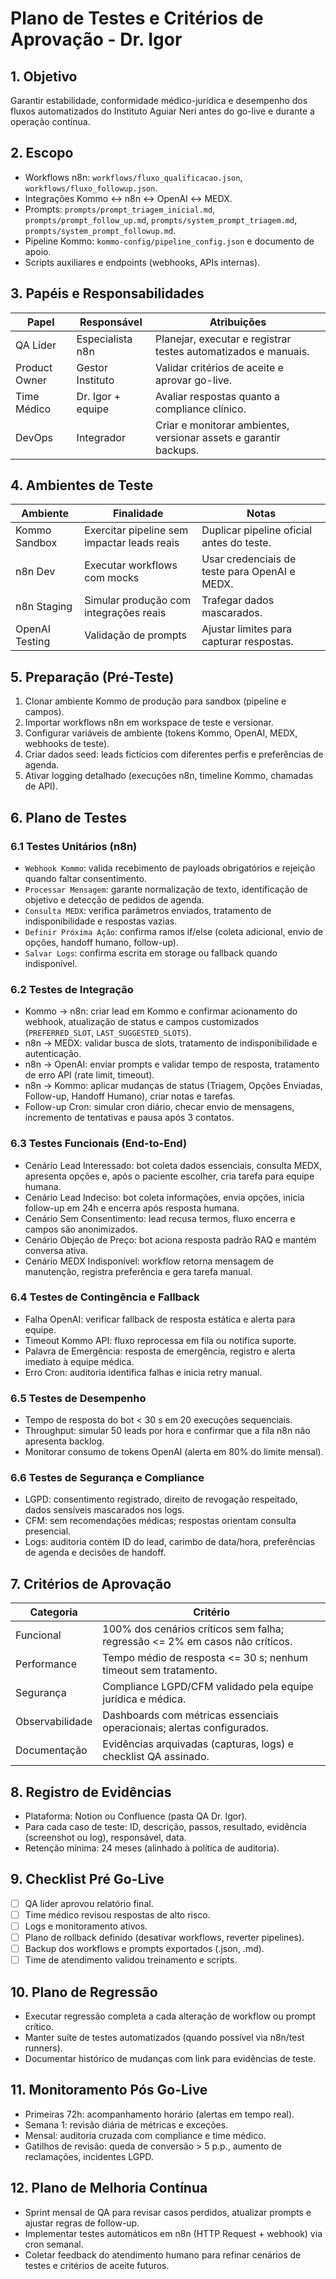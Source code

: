 # Plano de Testes e Critérios de Aprovação - Dr. Igor

## 1. Objetivo
Garantir estabilidade, conformidade médico-jurídica e desempenho dos fluxos automatizados do Instituto Aguiar Neri antes do go-live e durante a operação contínua.

## 2. Escopo
- Workflows n8n: `workflows/fluxo_qualificacao.json`, `workflows/fluxo_followup.json`.
- Integrações Kommo ↔ n8n ↔ OpenAI ↔ MEDX.
- Prompts: `prompts/prompt_triagem_inicial.md`, `prompts/prompt_follow_up.md`, `prompts/system_prompt_triagem.md`, `prompts/system_prompt_followup.md`.
- Pipeline Kommo: `kommo-config/pipeline_config.json` e documento de apoio.
- Scripts auxiliares e endpoints (webhooks, APIs internas).

## 3. Papéis e Responsabilidades
| Papel | Responsável | Atribuições |
|-------|-------------|-------------|
| QA Líder | Especialista n8n | Planejar, executar e registrar testes automatizados e manuais. |
| Product Owner | Gestor Instituto | Validar critérios de aceite e aprovar go-live. |
| Time Médico | Dr. Igor + equipe | Avaliar respostas quanto a compliance clínico. |
| DevOps | Integrador | Criar e monitorar ambientes, versionar assets e garantir backups. |

## 4. Ambientes de Teste
| Ambiente | Finalidade | Notas |
|----------|-----------|-------|
| Kommo Sandbox | Exercitar pipeline sem impactar leads reais | Duplicar pipeline oficial antes do teste. |
| n8n Dev | Executar workflows com mocks | Usar credenciais de teste para OpenAI e MEDX. |
| n8n Staging | Simular produção com integrações reais | Trafegar dados mascarados. |
| OpenAI Testing | Validação de prompts | Ajustar limites para capturar respostas. |

## 5. Preparação (Pré-Teste)
1. Clonar ambiente Kommo de produção para sandbox (pipeline e campos).
2. Importar workflows n8n em workspace de teste e versionar.
3. Configurar variáveis de ambiente (tokens Kommo, OpenAI, MEDX, webhooks de teste).
4. Criar dados seed: leads fictícios com diferentes perfis e preferências de agenda.
5. Ativar logging detalhado (execuções n8n, timeline Kommo, chamadas de API).

## 6. Plano de Testes

### 6.1 Testes Unitários (n8n)
- `Webhook Kommo`: valida recebimento de payloads obrigatórios e rejeição quando faltar consentimento.
- `Processar Mensagem`: garante normalização de texto, identificação de objetivo e detecção de pedidos de agenda.
- `Consulta MEDX`: verifica parâmetros enviados, tratamento de indisponibilidade e respostas vazias.
- `Definir Próxima Ação`: confirma ramos if/else (coleta adicional, envio de opções, handoff humano, follow-up).
- `Salvar Logs`: confirma escrita em storage ou fallback quando indisponível.

### 6.2 Testes de Integração
- Kommo -> n8n: criar lead em Kommo e confirmar acionamento do webhook, atualização de status e campos customizados (`PREFERRED_SLOT`, `LAST_SUGGESTED_SLOTS`).
- n8n -> MEDX: validar busca de slots, tratamento de indisponibilidade e autenticação.
- n8n -> OpenAI: enviar prompts e validar tempo de resposta, tratamento de erro API (rate limit, timeout).
- n8n -> Kommo: aplicar mudanças de status (Triagem, Opções Enviadas, Follow-up, Handoff Humano), criar notas e tarefas.
- Follow-up Cron: simular cron diário, checar envio de mensagens, incremento de tentativas e pausa após 3 contatos.

### 6.3 Testes Funcionais (End-to-End)
- Cenário Lead Interessado: bot coleta dados essenciais, consulta MEDX, apresenta opções e, após o paciente escolher, cria tarefa para equipe humana.
- Cenário Lead Indeciso: bot coleta informações, envia opções, inicia follow-up em 24h e encerra após resposta humana.
- Cenário Sem Consentimento: lead recusa termos, fluxo encerra e campos são anonimizados.
- Cenário Objeção de Preço: bot aciona resposta padrão RAQ e mantém conversa ativa.
- Cenário MEDX Indisponível: workflow retorna mensagem de manutenção, registra preferência e gera tarefa manual.

### 6.4 Testes de Contingência e Fallback
- Falha OpenAI: verificar fallback de resposta estática e alerta para equipe.
- Timeout Kommo API: fluxo reprocessa em fila ou notifica suporte.
- Palavra de Emergência: resposta de emergência, registro e alerta imediato à equipe médica.
- Erro Cron: auditoria identifica falhas e inicia retry manual.

### 6.5 Testes de Desempenho
- Tempo de resposta do bot < 30 s em 20 execuções sequenciais.
- Throughput: simular 50 leads por hora e confirmar que a fila n8n não apresenta backlog.
- Monitorar consumo de tokens OpenAI (alerta em 80% do limite mensal).

### 6.6 Testes de Segurança e Compliance
- LGPD: consentimento registrado, direito de revogação respeitado, dados sensíveis mascarados nos logs.
- CFM: sem recomendações médicas; respostas orientam consulta presencial.
- Logs: auditoria contém ID do lead, carimbo de data/hora, preferências de agenda e decisões de handoff.

## 7. Critérios de Aprovação
| Categoria | Critério |
|-----------|---------|
| Funcional | 100% dos cenários críticos sem falha; regressão <= 2% em casos não críticos. |
| Performance | Tempo médio de resposta <= 30 s; nenhum timeout sem tratamento. |
| Segurança | Compliance LGPD/CFM validado pela equipe jurídica e médica. |
| Observabilidade | Dashboards com métricas essenciais operacionais; alertas configurados. |
| Documentação | Evidências arquivadas (capturas, logs) e checklist QA assinado. |

## 8. Registro de Evidências
- Plataforma: Notion ou Confluence (pasta QA Dr. Igor).
- Para cada caso de teste: ID, descrição, passos, resultado, evidência (screenshot ou log), responsável, data.
- Retenção mínima: 24 meses (alinhado à política de auditoria).

## 9. Checklist Pré Go-Live
- [ ] QA líder aprovou relatório final.
- [ ] Time médico revisou respostas de alto risco.
- [ ] Logs e monitoramento ativos.
- [ ] Plano de rollback definido (desativar workflows, reverter pipelines).
- [ ] Backup dos workflows e prompts exportados (.json, .md).
- [ ] Time de atendimento validou treinamento e scripts.

## 10. Plano de Regressão
- Executar regressão completa a cada alteração de workflow ou prompt crítico.
- Manter suíte de testes automatizados (quando possível via n8n/test runners).
- Documentar histórico de mudanças com link para evidências de teste.

## 11. Monitoramento Pós Go-Live
- Primeiras 72h: acompanhamento horário (alertas em tempo real).
- Semana 1: revisão diária de métricas e exceções.
- Mensal: auditoria cruzada com compliance e time médico.
- Gatilhos de revisão: queda de conversão > 5 p.p., aumento de reclamações, incidentes LGPD.

## 12. Plano de Melhoria Contínua
- Sprint mensal de QA para revisar casos perdidos, atualizar prompts e ajustar regras de follow-up.
- Implementar testes automáticos em n8n (HTTP Request + webhook) via cron semanal.
- Coletar feedback do atendimento humano para refinar cenários de testes e critérios de aceite futuros.

